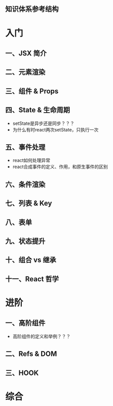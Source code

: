 ## 知识体系参考结构

# 入门
## 一、JSX 简介
## 二、元素渲染
## 三、组件 & Props
## 四、State & 生命周期
* setState是异步还是同步？？？
* 为什么有时react两次setState，只执行一次
## 五、事件处理
* react如何处理异常
* react合成事件的定义、作用，和原生事件的区别
## 六、条件渲染
## 七、列表 & Key
## 八、表单
## 九、状态提升
## 十、组合 vs 继承
## 十一、React 哲学

# 进阶
## 一、高阶组件
* 高阶组件的定义和举例？？？
## 二、Refs & DOM
## 三、HOOK

# 综合